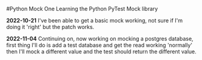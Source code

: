 #Python Mock One
Learning the Python PyTest Mock library

**2022-10-21**
I've been able to get a basic mock working, not sure if I'm doing it 'right' but the patch works.

**2022-11-04**
Continuing on, now working on mocking a postgres database, first thing I'll do is add a test database and get the read working 'normally' then I'll mock a different value and the test should return the different value. 

